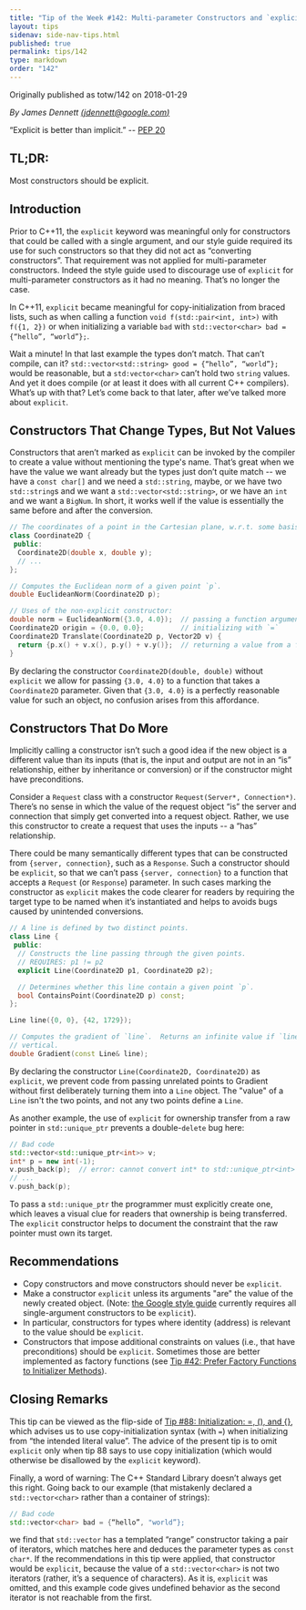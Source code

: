 ```yaml
---
title: "Tip of the Week #142: Multi-parameter Constructors and `explicit`"
layout: tips
sidenav: side-nav-tips.html
published: true
permalink: tips/142
type: markdown
order: "142"
---
```


Originally published as totw/142 on 2018-01-29

*By James Dennett [(jdennett@google.com)](mailto:jdennett@google.com)*

“Explicit is better than implicit.” -- [PEP
20](https://www.python.org/dev/peps/pep-0020/)

## TL;DR:

Most constructors should be explicit.

## Introduction

Prior to C++11, the `explicit` keyword was meaningful only for constructors that
could be called with a single argument, and our style guide required its use for
such constructors so that they did not act as “converting constructors”. That
requirement was not applied for multi-parameter constructors. Indeed the style
guide used to discourage use of `explicit` for multi-parameter constructors as
it had no meaning. That’s no longer the case.

In C++11, `explicit` became meaningful for copy-initialization from braced
lists, such as when calling a function `void f(std::pair<int, int>)` with
`f({1, 2})` or when initializing a variable `bad` with
`std::vector<char> bad = {“hello”, “world”};`.

Wait a minute! In that last example the types don’t match. That can’t compile,
can it? `std::vector<std::string> good = {“hello”, “world”};` would be reasonable,
but a `std:vector<char>` can’t hold two `string` values. And yet it does compile
(or at least it does with all current C++ compilers). What’s up with that? Let’s
come back to that later, after we’ve talked more about `explicit`.

## Constructors That Change Types, But Not Values

Constructors that aren’t marked as `explicit` can be invoked by the compiler to
create a value without mentioning the type's name. That’s great when we have the
value we want already but the types just don’t quite match -- we have a `const
char[]` and we need a `std::string`, maybe, or we have two `std::string`s and
we want a `std::vector<std::string>`, or we have an `int` and we want a `BigNum`.
In short, it works well if the value is essentially the same before and after
the conversion.

```c++
// The coordinates of a point in the Cartesian plane, w.r.t. some basis.
class Coordinate2D {
 public:
  Coordinate2D(double x, double y);
  // ...
};

// Computes the Euclidean norm of a given point `p`.
double EuclideanNorm(Coordinate2D p);

// Uses of the non-explicit constructor:
double norm = EuclideanNorm({3.0, 4.0});  // passing a function argument
Coordinate2D origin = {0.0, 0.0};         // initializing with `=`
Coordinate2D Translate(Coordinate2D p, Vector2D v) {
  return {p.x() + v.x(), p.y() + v.y()};  // returning a value from a function
}
```

By declaring the constructor `Coordinate2D(double, double)` without `explicit`
we allow for passing `{3.0, 4.0}` to a function that takes a `Coordinate2D`
parameter. Given that `{3.0, 4.0}` is a perfectly reasonable value for such an
object, no confusion arises from this affordance.

## Constructors That Do More

Implicitly calling a constructor isn’t such a good idea if the new object is a
different value than its inputs (that is, the input and output are not in an
“is” relationship, either by inheritance or conversion) or if the constructor
might have preconditions.

Consider a `Request` class with a constructor `Request(Server*, Connection*)`.
There’s no sense in which the value of the request object “is” the server and
connection that simply get converted into a request object. Rather, we use this 
constructor to create a request that uses the inputs -- a “has” relationship.

There could be many semantically different types that can be constructed 
from `{server, connection}`, such as a `Response`. Such a constructor 
should be `explicit`, so that we can’t pass `{server, connection}` to 
a function that accepts a `Request` (or `Response`) parameter. In such 
cases marking the constructor as `explicit` makes the code clearer for 
readers by requiring the target type to be named when it’s 
instantiated and helps to avoids bugs caused by unintended conversions. 

```c++
// A line is defined by two distinct points.
class Line {
 public:
  // Constructs the line passing through the given points.
  // REQUIRES: p1 != p2
  explicit Line(Coordinate2D p1, Coordinate2D p2);

  // Determines whether this line contain a given point `p`.
  bool ContainsPoint(Coordinate2D p) const;
};

Line line({0, 0}, {42, 1729});

// Computes the gradient of `line`.  Returns an infinite value if `line` is
// vertical.
double Gradient(const Line& line);
```

By declaring the constructor `Line(Coordinate2D, Coordinate2D)` as `explicit`,
we prevent code from passing unrelated points to Gradient without first
deliberately turning them into a `Line` object. The "value" of a `Line` isn't
the two points, and not any two points define a `Line`.

As another example, the use of `explicit` for ownership transfer from a raw
pointer in `std::unique_ptr` prevents a double-`delete` bug here:

```c++
// Bad code
std::vector<std::unique_ptr<int>> v;
int* p = new int(-1);
v.push_back(p);  // error: cannot convert int* to std::unique_ptr<int>
// ...
v.push_back(p);
```

To pass a `std::unique_ptr` the programmer must explicitly create one, which
leaves a visual clue for readers that ownership is being transferred. The
`explicit` constructor helps to document the constraint that the raw pointer
must own its target.

## Recommendations

*   Copy constructors and move constructors should never be `explicit`.
*   Make a constructor `explicit` unless its arguments "are" the value of the
    newly created object. (Note:
    [the Google style guide](https://google.github.io/styleguide/cppguide.html)
    currently requires all single-argument constructors to be `explicit`).
*   In particular, constructors for types where identity (address) is relevant
    to the value should be `explicit`.
*   Constructors that impose additional constraints on values (i.e., that have
    preconditions) should be `explicit`. Sometimes those are better implemented
    as factory functions (see
    [Tip #42: Prefer Factory Functions to Initializer Methods](/tips/42)).

## Closing Remarks

This tip can be viewed as the flip-side of
[Tip #88: Initialization: =, (), and {}](/tips/88#best-practices-for-initialization ),
which advises us to use copy-initialization syntax (with `=`) when initializing
from “the intended literal value”. The advice of the present tip is to omit
`explicit` only when tip 88 says to use copy initialization (which would
otherwise be disallowed by the `explicit` keyword).

Finally, a word of warning: The C++ Standard Library doesn’t always get this
right. Going back to our example (that mistakenly declared a `std::vector<char>`
rather than a container of strings):

```c++
// Bad code
std::vector<char> bad = {“hello”, "world”};
```

we find that `std::vector` has a templated “range” constructor taking a pair of
iterators, which matches here and deduces the parameter types as `const char*`.
If the recommendations in this tip were applied, that constructor would be
`explicit`, because the value of a `std::vector<char>` is not two iterators
(rather, it’s a sequence of characters). As it is, `explicit` was omitted, and
this example code gives undefined behavior as the second iterator is not
reachable from the first.
